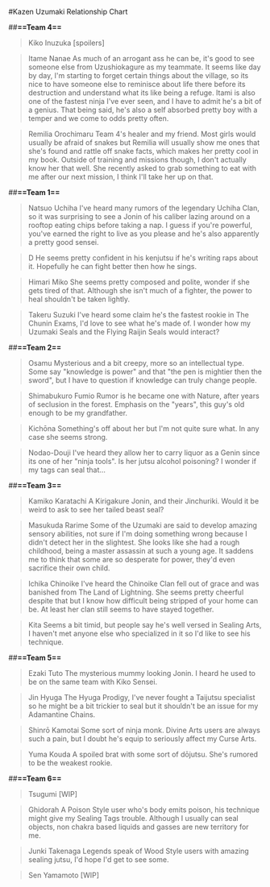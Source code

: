 #Kazen Uzumaki Relationship Chart

##**==Team 4==**
>Kiko Inuzuka
[spoilers]

>Itame Nanae
As much of an arrogant ass he can be, it's good to see someone else from Uzushiokagure as my teammate. It seems like day by day, I'm starting to forget certain things about the village, so its nice to have someone else to reminisce about life there before its destruction and understand what its like being a refuge. Itami is also one of the fastest ninja I've ever seen, and I have to admit he's a bit of a genius. That being said, he's also a self absorbed pretty boy with a temper and we come to odds pretty often.

>Remilia Orochimaru
Team 4's healer and my friend. Most girls would usually be afraid of snakes but Remilia will usually show me ones that she's found and rattle off snake facts, which makes her pretty cool in my book. Outside of training and missions though, I don't actually know her that well. She recently asked to grab something to eat with me after our next mission, I think I'll take her up on that.


##**==Team 1==**
>Natsuo Uchiha
I've heard many rumors of the legendary Uchiha Clan, so it was surprising to see a Jonin of his caliber lazing around on a rooftop eating chips before taking a nap. I guess if you're powerful, you've earned the right to live as you please and he's also apparently a pretty good sensei.

>D
He seems pretty confident in his kenjutsu if he's writing raps about it. Hopefully he can fight better then how he sings.

>Himari Miko
She seems pretty composed and polite, wonder if she gets tired of that. Although she isn't much of a fighter, the power to heal shouldn't be taken lightly. 

>Takeru Suzuki
I've heard some claim he's the fastest rookie in The Chunin Exams, I'd love to see what he's made of. I wonder how my Uzumaki Seals and the Flying Raijin Seals would interact?


##**==Team 2==**
>Osamu
Mysterious and a bit creepy, more so an intellectual type. Some say "knowledge is power" and that "the pen is mightier then the sword", but I have to question if knowledge can truly change people.

>Shimabukuro Fumio
Rumor is he became one with Nature, after years of seclusion in the forest. Emphasis on the "years", this guy's old enough to be my grandfather.

>Kichōna
Something's off about her but I'm not quite sure what. In any case she seems strong.

>Nodao-Douji
I've heard they allow her to carry liquor as a Genin since its one of her "ninja tools". Is her jutsu alcohol poisoning?  I wonder if my tags can seal that...


##**==Team 3==**
>Kamiko Karatachi
A Kirigakure Jonin, and their Jinchuriki. Would it be weird to ask to see her tailed beast seal?

>Masukuda Rarime
Some of the Uzumaki are said to develop amazing sensory abilities, not sure if I'm doing something wrong because I didn't detect her in the slightest. She looks like she had a rough childhood, being a master assassin at such a young age. It saddens me to think that some are so desperate for power, they'd even sacrifice their own child.

>Ichika Chinoike
I've heard the Chinoike Clan fell out of grace and was banished from The Land of Lightning. She seems pretty cheerful despite that but I know how difficult being stripped of your home can be. At least her clan still seems to have stayed together.

>Kita
Seems a bit timid, but people say he's well versed in Sealing Arts, I haven't met anyone else who specialized in it so I'd like to see his technique.


##**==Team 5==**
>Ezaki Tuto
The mysterious mummy looking Jonin. I heard he used to be on the same team with Kiko Sensei.

>Jin Hyuga
The Hyuga Prodigy, I've never fought a Taijutsu specialist so he might be a bit trickier to seal but it shouldn't be an issue for my Adamantine Chains.

>Shinrō Kamotai
Some sort of ninja monk. Divine Arts users are always such a pain, but I doubt he's equip to seriously affect my Curse Arts.

>Yuma Kouda
A spoiled brat with some sort of dōjutsu. She's rumored to be the weakest rookie.


##**==Team 6==**
> Tsugumi
[WIP]

>Ghidorah
A Poison Style user who's body emits poison, his technique might give my Sealing Tags trouble. Although I usually can seal objects, non chakra based liquids and gasses are new territory for me. 

>Junki Takenaga
Legends speak of Wood Style users with amazing sealing jutsu, I'd hope I'd get to see some.

>Sen Yamamoto
[WIP]